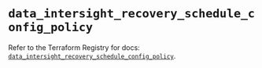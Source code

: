 # `data_intersight_recovery_schedule_config_policy`

Refer to the Terraform Registry for docs: [`data_intersight_recovery_schedule_config_policy`](https://registry.terraform.io/providers/ciscodevnet/intersight/1.0.71/docs/data-sources/recovery_schedule_config_policy).
